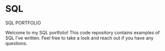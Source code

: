 # SQL
SQL PORTFOLIO

Welcome to my SQL portfolio! This code repository contains examples of SQL I've written. Feel free to take a look and reach out if you have any questions.

